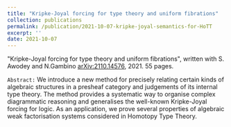 ```yaml
---
title: "Kripke-Joyal forcing for type theory and uniform fibrations"
collection: publications
permalink: /publication/2021-10-07-kripke-joyal-semantics-for-HoTT
excerpt: ''
date: 2021-10-07
---
```

<!-- include it up there if you have it
citation: 'Your Name, You. (2009). &quot;Paper Title Number 1.&quot; <i>Journal 1</i>. 1(1).'
-->


&quot;Kripke-Joyal forcing for type theory and uniform fibrations&quot;, written with S. Awodey and N.Gambino
[arXiv:2110.14576](https://arxiv.org/abs/2110.14576), 2021. 55 pages.

`Abstract:` We introduce a new method for precisely relating certain kinds of algebraic structures in a presheaf category and judgements of its internal type theory. The method provides a systematic way to organise complex diagrammatic reasoning and generalises the well-known Kripke-Joyal forcing for logic. As an application, we prove several properties of algebraic weak factorisation systems considered in Homotopy Type Theory.



